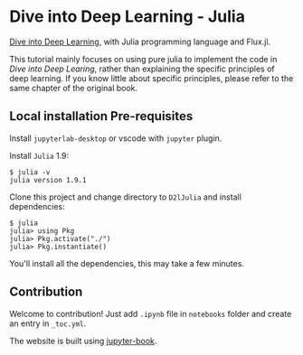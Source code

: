 # Dive into Deep Learning - Julia

[Dive into Deep Learning](https://d2l.ai/index.html), with Julia programming language and Flux.jl.

This tutorial mainly focuses on using pure julia to implement the code in *Dive into Deep Learing*, rather than explaining the specific principles of deep learning. If you know little about specific principles, please refer to the same chapter of the original book.

## Local installation Pre-requisites

Install `jupyterlab-desktop` or vscode with `jupyter` plugin.

Install `Julia` 1.9:

``` shell
$ julia -v
julia version 1.9.1
```

Clone this project and change directory to `D2lJulia` and install dependencies:

``` shell
$ julia
julia> using Pkg
julia> Pkg.activate("./")
julia> Pkg.instantiate()
```

You'll install all the dependencies, this may take a few minutes.

## Contribution

Welcome to contribution! Just add `.ipynb` file in `notebooks` folder and create an entry in `_toc.yml`.

The website is built using [jupyter-book](https://github.com/executablebooks/jupyter-book). 